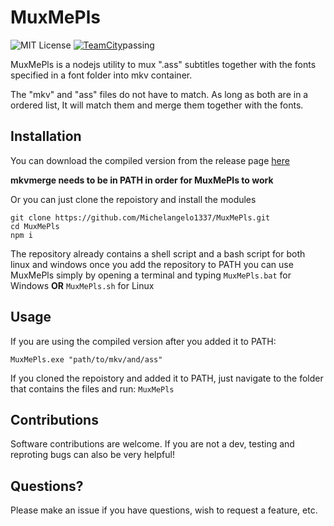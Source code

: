 # MuxMePls

![MIT License](https://img.shields.io/static/v1.svg?label=📜%20License&message=MIT&color=informational)
[![TeamCity](https://img.shields.io/teamcity/http/teamcity.jetbrains.com/e/buildtype.svg?style=flat-square)]()passing

MuxMePls is a nodejs utility to mux ".ass" subtitles together with the fonts specified in a font folder into mkv container.

The "mkv" and "ass" files do not have to match. As long as both are in a ordered list, It will match them and merge them together with the fonts.

## Installation

You can download the compiled version from the release page [here](https://github.com/Michelangelo1337/MuxMePls/releases)

**mkvmerge needs to be in PATH in order for MuxMePls to work**

Or you can just clone the repoistory and install the modules

`git clone https://github.com/Michelangelo1337/MuxMePls.git` <br/>
`cd MuxMePls` <br/>
`npm i`

The repository already contains a shell script and a bash script for both linux and windows
once you add the repository to PATH you can use MuxMePls simply by opening a terminal and typing `MuxMePls.bat` for Windows **OR** `MuxMePls.sh` for Linux

## Usage

If you are using the compiled version after you added it to PATH: <br/>

`MuxMePls.exe "path/to/mkv/and/ass"`

If you cloned the repoistory and added it to PATH, just navigate to the folder that contains the files and run: `MuxMePls`

## Contributions

Software contributions are welcome. If you are not a dev, testing and reproting bugs can also be very helpful!

## Questions?

Please make an issue if you have questions, wish to request a feature, etc.
